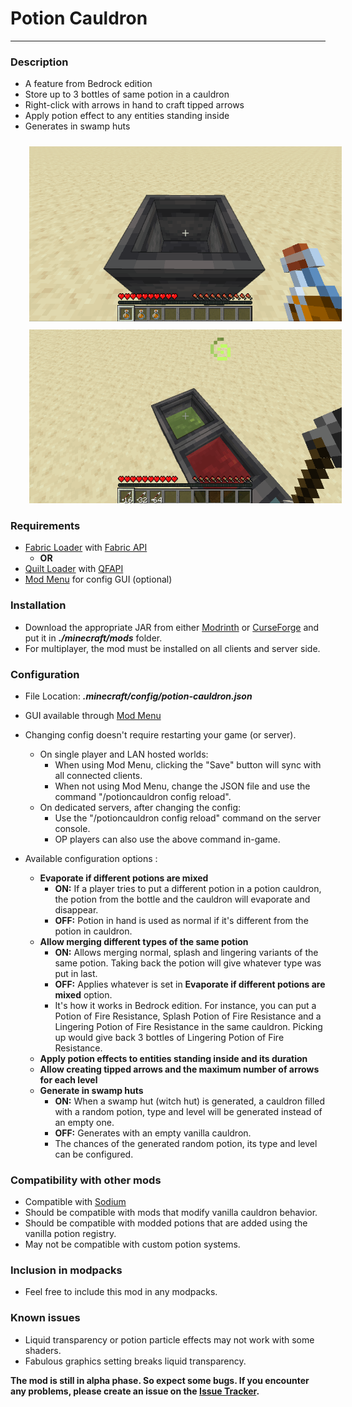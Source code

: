 # Potion Cauldron

----------------

### Description
- A feature from Bedrock edition
- Store up to 3 bottles of same potion  in a cauldron
- Right-click with arrows in hand to craft tipped arrows
- Apply potion effect to any entities standing inside
- Generates in swamp huts

<img style="margin-top: 10px; margin-left: 30px" src="https://raw.githubusercontent.com/maxoduke/Potion-Cauldron/1.20/media/gifs/1.gif" alt="Image 1" width="500" />
<img style="margin-top: 10px; margin-left: 30px" src="https://raw.githubusercontent.com/maxoduke/Potion-Cauldron/1.20/media/gifs/2.gif" alt="Image 2" width="500" />

### Requirements
- <a target="_blank" href="https://fabricmc.net">Fabric Loader</a> with <a target="_blank" href="https://modrinth.com/mod/fabric-api">Fabric API</a>
  - **OR**
- <a target="_blank" href="https://quiltmc.org">Quilt Loader</a> with <a target="_blank" href="https://modrinth.com/mod/qsl">QFAPI</a>
- <a target="_blank" href="https://modrinth.com/mod/modmenu">Mod Menu</a> for config GUI (optional)

### Installation
- Download the appropriate JAR from either <a target="_blank" href="https://modrinth.com/mod/potion-cauldron">Modrinth</a> or <a target="_blank" href="https://curseforge.com/minecraft/mc-mods/potion-cauldron">CurseForge</a> and put it in **_./minecraft/mods_** folder.
- For multiplayer, the mod must be installed on all clients and server side.

### Configuration
- File Location: **_.minecraft/config/potion-cauldron.json_**
- GUI available through <a target="_blank" href="https://modrinth.com/mod/modmenu">Mod Menu</a>


- Changing config doesn't require restarting your game (or server).
  - On single player and LAN hosted worlds:
    - When using Mod Menu, clicking the "Save" button will sync with all connected clients.
    - When not using Mod Menu, change the JSON file and use the command "/potioncauldron config reload".
  - On dedicated servers, after changing the config:
    - Use the "/potioncauldron config reload" command on the server console.
    - OP players can also use the above command in-game.


- Available configuration options :
  - **Evaporate if different potions are mixed**
    - **ON:** If a player tries to put a different potion in a potion cauldron, the potion from the bottle and the cauldron will evaporate and disappear.
    - **OFF:** Potion in hand is used as normal if it's different from the potion in cauldron.
  - **Allow merging different types of the same potion**
    - **ON:** Allows merging normal, splash and lingering variants of the same potion. Taking back the potion will give whatever type was put in last.
    - **OFF:** Applies whatever is set in **Evaporate if different potions are mixed** option.
    - It's how it works in Bedrock edition. For instance, you can put a Potion of Fire Resistance, Splash Potion of Fire Resistance and a Lingering Potion of Fire Resistance in the same cauldron. Picking up would give back 3 bottles of Lingering Potion of Fire Resistance.
  - **Apply potion effects to entities standing inside and its duration**
  - **Allow creating tipped arrows and the maximum number of arrows for each level**
  - **Generate in swamp huts**
    - **ON:** When a swamp hut (witch hut) is generated, a cauldron filled with a random potion, type and level will be generated instead of an empty one.
    - **OFF:** Generates with an empty vanilla cauldron.
    - The chances of the generated random potion, its type and level can be configured.

### Compatibility with other mods
- Compatible with <a href="https://modrinth.com/mod/sodium">Sodium</a>
- Should be compatible with mods that modify vanilla cauldron behavior.
- Should be compatible with modded potions that are added using the vanilla potion registry.
- May not be compatible with custom potion systems.

### Inclusion in modpacks
- Feel free to include this mod in any modpacks.

### Known issues
- Liquid transparency or potion particle effects may not work with some shaders.
- Fabulous graphics setting breaks liquid transparency.

**The mod is still in alpha phase. So expect some bugs. If you encounter any problems, please create an issue on the <a href="https://github.com/maxoduke/Potion-Cauldron/issues">Issue Tracker</a>.**